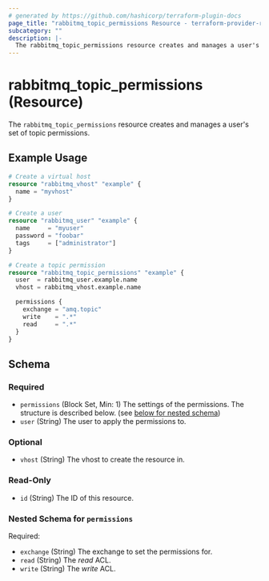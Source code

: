 ```yaml
---
# generated by https://github.com/hashicorp/terraform-plugin-docs
page_title: "rabbitmq_topic_permissions Resource - terraform-provider-rabbitmq"
subcategory: ""
description: |-
  The rabbitmq_topic_permissions resource creates and manages a user's set of topic permissions.
---
```


# rabbitmq_topic_permissions (Resource)

The `rabbitmq_topic_permissions` resource creates and manages a user's set of topic permissions.

## Example Usage

```terraform
# Create a virtual host
resource "rabbitmq_vhost" "example" {
  name = "myvhost"
}

# Create a user
resource "rabbitmq_user" "example" {
  name     = "myuser"
  password = "foobar"
  tags     = ["administrator"]
}

# Create a topic permission
resource "rabbitmq_topic_permissions" "example" {
  user  = rabbitmq_user.example.name
  vhost = rabbitmq_vhost.example.name

  permissions {
    exchange = "amq.topic"
    write    = ".*"
    read     = ".*"
  }
}
```

<!-- schema generated by tfplugindocs -->
## Schema

### Required

- `permissions` (Block Set, Min: 1) The settings of the permissions. The structure is described below. (see [below for nested schema](#nestedblock--permissions))
- `user` (String) The user to apply the permissions to.

### Optional

- `vhost` (String) The vhost to create the resource in.

### Read-Only

- `id` (String) The ID of this resource.

<a id="nestedblock--permissions"></a>
### Nested Schema for `permissions`

Required:

- `exchange` (String) The exchange to set the permissions for.
- `read` (String) The _read_ ACL.
- `write` (String) The _write_ ACL.
